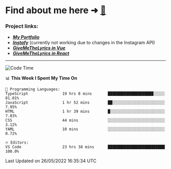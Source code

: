 # Find about me here ➜ [🧑](https://pauabella.dev)

### Project links:
- ***[My Portfolio](https://pauabella.dev)***
- ***[Instafy](https://instafy.me)*** (currently not working due to changes in the Instagram API)
- ***[GiveMeTheLyrics in Vue](https://lyrics.pauabella.dev)***
- ***[GiveMeTheLyrics in React](https://pauabella.dev/GiveMeTheLyrics)***

---
<!--START_SECTION:waka-->
![Code Time](http://img.shields.io/badge/Code%20Time-1%2C096%20hrs%2018%20mins-blue)

📊 **This Week I Spent My Time On** 

```text
💬 Programming Languages: 
TypeScript               19 hrs 8 mins       ████████████████████░░░░░   81.01% 
JavaScript               1 hr 52 mins        ██░░░░░░░░░░░░░░░░░░░░░░░   7.95% 
HTML                     1 hr 39 mins        █░░░░░░░░░░░░░░░░░░░░░░░░   7.03% 
CSS                      44 mins             ░░░░░░░░░░░░░░░░░░░░░░░░░   3.12% 
YAML                     10 mins             ░░░░░░░░░░░░░░░░░░░░░░░░░   0.72%

🔥 Editors: 
VS Code                  23 hrs 38 mins      █████████████████████████   100.0%

```


 Last Updated on 26/05/2022 16:35:34 UTC
<!--END_SECTION:waka-->
